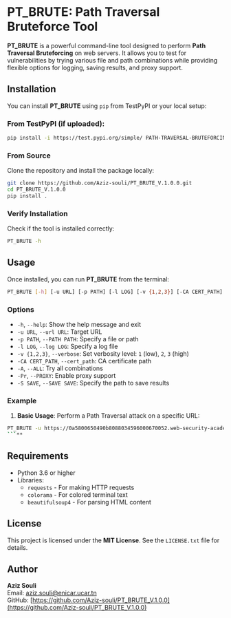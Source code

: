 # PT_BRUTE: Path Traversal Bruteforce Tool

**PT_BRUTE** is a powerful command-line tool designed to perform **Path Traversal Bruteforcing** on web servers. It allows you to test for vulnerabilities by trying various file and path combinations while providing flexible options for logging, saving results, and proxy support.

## Installation

You can install **PT_BRUTE** using `pip` from TestPyPI or your local setup:

### From TestPyPI (if uploaded):
```bash
pip install -i https://test.pypi.org/simple/ PATH-TRAVERSAL-BRUTEFORCING
```

### From Source
Clone the repository and install the package locally:
```bash
git clone https://github.com/Aziz-souli/PT_BRUTE_V.1.0.0.git
cd PT_BRUTE_V.1.0.0
pip install .
```

### Verify Installation
Check if the tool is installed correctly:
```bash
PT_BRUTE -h
```

## Usage

Once installed, you can run **PT_BRUTE** from the terminal:

```bash
PT_BRUTE [-h] [-u URL] [-p PATH] [-l LOG] [-v {1,2,3}] [-CA CERT_PATH] [-A] [-Pr] [-S SAVE]
```

### Options

- `-h`, `--help`: Show the help message and exit  
- `-u URL`, `--url URL`: Target URL  
- `-p PATH`, `--PATH PATH`: Specify a file or path  
- `-l LOG`, `--log LOG`: Specify a log file  
- `-v {1,2,3}`, `--verbose`: Set verbosity level: `1` (low), `2`, `3` (high)  
- `-CA CERT_PATH`, `--cert_path`: CA certificate path  
- `-A`, `--ALL`: Try all combinations  
- `-Pr`, `--PROXY`: Enable proxy support  
- `-S SAVE`, `--SAVE SAVE`: Specify the path to save results  

### Example

1. **Basic Usage**: Perform a Path Traversal attack on a specific URL:
```bash
PT_BRUTE -u https://0a5800650490b8088034596000670052.web-security-academy.net/product?productId=1  -p directory-traversal-cheatsheat.txt -Pr -CA ~/.mitmproxy/mitmproxy-ca-cert.pem -S /home/aziz/Desktop/programming/
```**
```

## Requirements

- Python 3.6 or higher  
- Libraries:  
  - `requests` - For making HTTP requests  
  - `colorama` - For colored terminal text  
  - `beautifulsoup4` - For parsing HTML content  

## License

This project is licensed under the **MIT License**. See the `LICENSE.txt` file for details.

## Author

**Aziz Souli**  
Email: [aziz.souli@enicar.ucar.tn](mailto:aziz.souli@enicar.ucar.tn)  
GitHub: [https://github.com/Aziz-souli/PT_BRUTE_V.1.0.0](https://github.com/Aziz-souli/PT_BRUTE_V.1.0.0)
